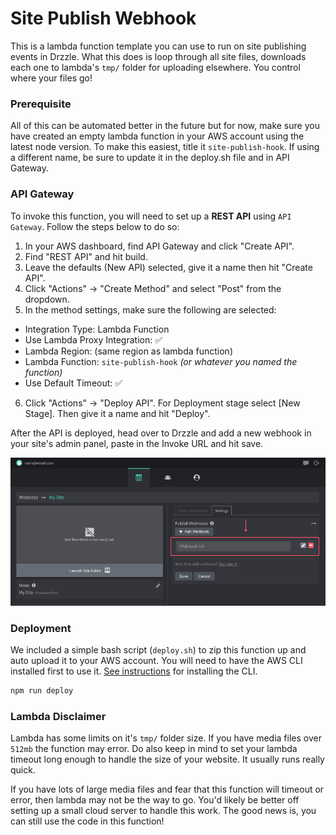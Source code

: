 # Site Publish Webhook

This is a lambda function template you can use to run on site publishing events in Drzzle. What this does is loop through all  site files, downloads each one to lambda's `tmp/` folder for uploading elsewhere. You control where your files go!

### Prerequisite
All of this can be automated better in the future but for now, make sure you have created an empty lambda function in your AWS account using the latest node version. To make this easiest, title it `site-publish-hook`. If using a different name, be sure to update it in the deploy.sh file and in API Gateway.

### API Gateway
To invoke this function, you will need to set up a **REST API** using `API Gateway`. Follow the steps below to do so:

1. In your AWS dashboard, find API Gateway and click "Create API".
2. Find "REST API" and hit build.
3. Leave the defaults (New API) selected, give it a name then hit "Create API".
4. Click "Actions" -> "Create Method" and select "Post" from the dropdown.
5. In the method settings, make sure the following are selected:
  - Integration Type: Lambda Function
  - Use Lambda Proxy Integration: ✅
  - Lambda Region: (same region as lambda function)
  - Lambda Function: `site-publish-hook` _(or whatever you named the function)_
  - Use Default Timeout: ✅
6. Click "Actions" -> "Deploy API". For Deployment stage select [New Stage]. Then give it a name and hit "Deploy".

After the API is deployed, head over to Drzzle and add a new webhook in your site's admin panel, paste in the Invoke URL and hit save.

![app screenshot](./app-screenshot.png)

### Deployment
We included a simple bash script (`deploy.sh`) to zip this function up and auto upload it to your AWS account. You will need to have the AWS CLI installed first to use it. [See instructions](https://docs.aws.amazon.com/cli/latest/userguide/install-cliv2.html) for installing the CLI.

```bash
npm run deploy
```

### Lambda Disclaimer
Lambda has some limits on it's `tmp/` folder size. If you have media files over `512mb` the function may error. Do also keep in mind to set your lambda timeout long enough to handle the size of your website. It usually runs really quick.

If you have lots of large media files and fear that this function will timeout or error, then lambda may not be the way to go. You'd likely be better off setting up a small cloud server to handle this work. The good news is, you can still use the code in this function!
